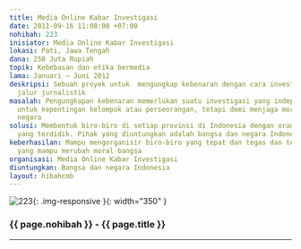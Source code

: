 ```yaml
---
title: Media Online Kabar Investigasi
date: 2011-09-16 11:08:00 +07:00
nohibah: 223
inisiator: Media Online Kabar Investigasi
lokasi: Pati, Jawa Tengah
dana: 250 Juta Rupiah
topik: Kebebasan dan etika bermedia
lama: Januari – Juni 2012
deskripsi: Sebuah proyek untuk  mengungkap kebenaran dengan cara investigasi melalui
  jalur jurnalistik
masalah: Pengungkapan kebenaran memerlukan suatu investigasi yang independen, tidak
  untuk kepentingan kelompok atau perseorangan, tetapi demi menjaga moral bangsa dan
  negara
solusi: Membentuk biro-biro di setiap provinsi di Indonesia dengan orang-orang pilihan
  yang terdidik. Pihak yang diuntungkan adalah bangsa dan negara Indonesia
keberhasilan: Mampu mengorganisir biro-biro yang tepat dan tegas dan terwujudnya jurnalis
  yang mampu merubah moral bangsa
organisasi: Media Online Kabar Investigasi
diuntungkan: Bangsa dan negara Indonesia
layout: hibahcmb
---
```


![223](/static/img/hibahcmb/223.png){: .img-responsive }{: width="350" }

### {{ page.nohibah }} - {{ page.title }}

---
